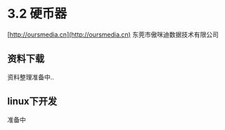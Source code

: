 # 3.2 硬币器

[http://oursmedia.cn](http://oursmedia.cn) 东莞市傲咪迪数据技术有限公司


## 资料下载

资料整理准备中..
  
## linux下开发
准备中
